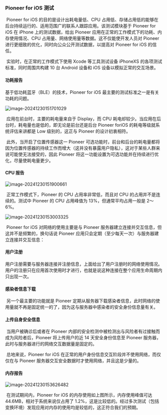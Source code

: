### Pioneer for iOS 测试	

​	Pioneer for iOS 的目的是设计出耗电量低、CPU 占用低、存储占用低的能够在后台持续运行的、适用范围广的联系人跟踪应用。该测试模块基于 Pioneer for iOS 在 iPhone 上的测试数据，给出 Pioneer 应用在正常的工作模式下的功耗、内存使用情况、CPU 占用量、网络使用量等数据。这不仅能使开发人员对 Pioneer 进行更细致的优化，同时向公众公开测试数据，以提高对 Pioneer for iOS 的信任。

​	实验时，在正常的工作模式下使用 Xcode 等工具测试设备 iPhoneXS 的各项测试标准，同时周围共构建 10 台 Android 设备和 iOS 设备以模拟正常的交互场景。



#### 功耗报告

基于低功耗蓝牙（BLE）的技术，Pioneer for iOS 最主要的测试标准之一是有关功耗的问题。

![image-20241230151701029](https://cdn.jsdelivr.net/gh/lunan0320/pics@main/images/202412202412301517213.png)

​	应用在前台时，主要的耗电量来自于 Display，而 CPU 耗电却较少。当应用在后台时，耗电量也是低的，即无论是前台还是后台 Pioneer foriOS 的耗电等级就系统评估来讲都是 Low 级别的，这正与 Pioneer 的设计初衷相符。

​	此外，当开启了位置传感器这一 Pioneer 可选功能时，前台和后台的耗电量都将因为位置传感器的持续工作而增大（这并没有暴露用户隐私），这对于某些人群来说可能使无法接受的，因此 Pioneer 将这一功能设置为可选功能并在持续进行优化，尽量使耗电量更少。

#### CPU 报告

![image-20241230151900661](https://cdn.jsdelivr.net/gh/lunan0320/Pioneer@main/images/202412301529373.png)

​	正常工作模式下，Pioneer 的 CPU 占用率非常低，而且对 CPU 的占用并不是连续的。测试中 Pioneer 的 CPU 占用峰值为 13%，但通常平均占用一般是 2～6%。

![image-20241230153003325](https://cdn.jsdelivr.net/gh/lunan0320/Pioneer@main/images/202412301530407.png)

​	Pioneer for iOS 对网络的使用主要是与 Pioneer 服务器建立连接并交互信息，但这并不是频繁的，换句话说 Pioneer 应用只会定期（至少每天一次）与服务器建立连接并交互信息：

#### 用户注册

​	用户注册需要与服务器连接并注册信息，上面给出了用户注册时的网络使用情况。用户的注册只在应用首次使用时才进行，也就是说这种连接在整个应用生命周期内只出现一次。

#### 感染者信息下载

​	另一个最主要的功能就是 Pioneer 定期从服务器下载感染者信息，此时网络的使用量就不再是固定统一的了，因为这与服务器中感染者的安全身份信息量有关。

#### 上传自身安全信息

​	当用户被确诊后或者在 Pioneer 内部的安全检测中被检测出与风险者有过接触而成为风险者后，Pioneer 将上传用户的近 14 天安全身份信息至 Pioneer 服务器，此时与服务器进行的网络交互数据量是固定的。

​	总地来说，Pioneer for iOS 在正常的用户身份信息交互阶段并不使用网络，而仅仅在与 Pioneer 服务器交互安全数据时才使用网络，并且这是少量的。

#### 内存报告

![image-20241230153626482](https://cdn.jsdelivr.net/gh/lunan0320/Pioneer@main/images/202412301536567.png)

​	在测试期间内，Pioneer for iOS 的内存使用如上图所示，内存使用峰值可达 44.6MB，相对于系统来说仅占用了 1.2%，这是比较低的。经过多次测试（包括变换环境）发现应用对内存的使用均是较低的，这正符合我们的预期。


